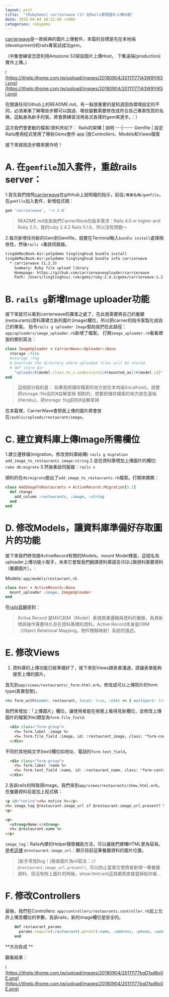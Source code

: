 ```yaml
---
layout: post
title:  "[RubyGems] carrierwave (1) 在Rails實現圖片上傳功能"
date: 2018-09-04 10:31:00 +1000
categories: rubygems
---
```


[carrierwave](https://github.com/carrierwaveuploader/carrierwave)是一款經典的圖片上傳套件，本篇的目標是先在本地端(development)的rails專案試成功gem。

（中集會練習怎麼利用Amazone S3架設圖片上傳Host，
下集遠端(production)實作上傳。）

<!-- more -->

![https://ithelp.ithome.com.tw/upload/images/20180904/20111177jA3W9YiK5l.png](https://ithelp.ithome.com.tw/upload/images/20180904/20111177jA3W9YiK5l.png)

在閱讀任何Github上的README.md，有一點很重要的是知道因為環境設定的不同，必須漸漸了解哪些步驟可以跳過、哪些變數需要修改成符合自己專案性質的名稱，這點身為新手的我，將會靠練習活用各式各樣的gem來進步。：）

這次我們會更動的檔案/資料夾如下：
Rails的架構 | 說明
---|-----
Gemfile | 設定Rails應用程式使用了哪些Gems套件
app |放Controllers、Models和Views檔案

接下來就按造步驟來實作吧！

# A. 在`gemfile`加入套件，重啟rails server：

1.首先我們按照[carrierwave](https://github.com/carrierwaveuploader/carrierwave)在githhub上說明檔的指示，前往`/專案名稱/gemfile`，在`gemfile`加入套件，新增程式碼：

```ruby
gem 'carrierwave', '~> 1.0'
```

> README.md告訴我們CarrierWave的版本需求：Rails 4.0 or higher and Ruby 2.0，我的ruby 2.4.2 Rails 5.1.6，所以沒有問題～

2.每次新增任何新的Gem到Gemfile，就要在Terminal輸入`bundle install`處理相依性，然後`rails s`重啟伺服器。

```bash
tingdeMacBook-Air:yelpdemo tingtinghsu$ bundle install
tingdeMacBook-Air:yelpdemo tingtinghsu$ bundle info carrierwave
  * carrierwave (1.2.3)
    Summary: Ruby file upload library
    Homepage: https://github.com/carrierwaveuploader/carrierwave
    Path: /Users/tingtinghsu/.rvm/gems/ruby-2.4.2/gems/carrierwave-1.2.3
```

# B. `rails g`新增Image uploader功能

接下來就可以看到carrierwave的厲害之處了，在此我需要將自己的餐廳(restaurants)資料庫建立新的圖片(image)欄位，所以把carrier的指令客製化成自己的專案。
指令`rails g uploader Image`幫助我們在此路徑：`app/uploaders/image_uploader.rb`新增了檔案。
打開`image_uploader.rb`看看裡面的類別寫法：

```ruby
class ImageUploader < CarrierWave::Uploader::Base
  storage :file
  #storage :fog
  # Override the directory where uploaded files will be stored.
  # def store_dir
    "uploads/#{model.class.to_s.underscore}/#{mounted_as}/#{model.id}"
end
```

> 這個部分指的是：
如果我把儲存檔案的地方放在本地端(localhost)，就要把storage :file前的#註解拿掉
相對的，想要把儲存檔案的地方放在遠端(Heroku)，把storage :fog前的#註解拿掉

在本篇裡，CarrierWave會把我上傳的圖片將會放在`/public/uploads/restaurant/image`。

# C. 建立資料庫上傳Image所需欄位

1.建立遷移檔(migration，修改資料庫結構)
`rails g migration add_image_to_restaurants image:string`
2.並在資料庫增加上傳圖片的欄位:
`rake db:migrate`
3.然後重啟伺服器：`rails s`

順利的在`db/migrate`跑出了`add_image_to_restaurants.rb`檔案。打開來瞧瞧：

```ruby
class AddImageToRestaurants < ActiveRecord::Migration[5.1]
  def change
    add_column :restaurants, :image, :string
  end
end
```

# D. 修改Models，讓資料庫準備好存取圖片的功能

接下來我們修改跟ActiveRecord有關的Models。mount Model裡面，這個名為uploader上傳功能小幫手，未來它會幫我們翻譯資料庫語言(SQL)跟資料庫要資料（餐廳圖片）。:

Models: `app/models/restaurant.rb`

```ruby
class User < ActiveRecord::Base
  mount_uploader :image, ImageUploader
end
```

在[rails官網](https://rails.ruby.tw/active_record_basics.html)提到：
> Active Record 是MVC的M（Model）表現商業邏輯與資料的層級，負責新增與操作需要持久存在資料庫裡的資料。Active Record本身是ORM（Object Relational Mapping，物件關聯映射）系統的描述。

# E. 修改Views

1. 資料庫的上傳功能已經準備好了，接下來到Views跟表單溝通，請讓表單能夠接受上傳的圖片。

首先到`app/views/restaurants/_form.html.erb`，修改成可以上傳照片的form type(表單型態)。

```ruby
<%= form_with(model: restaurant, local: true, :html => { multipart: true }) do |form| %>
```

我們來增加：「上傳圖片」欄位，讓使用者能在視覺上看得見新欄位，並修改上傳圖片的檔案(file)類型為`form.file_field`:

```html
  <div class="form-group">
    <%= form.label :image %>
    <%= form.file_field :image, id: :restaurant_image, class: "form-control" %>
  </div>
```

不同於其他純文字(text)欄位如地址、電話的`form.text_field`。

```html
  <div class="form-group">
    <%= form.label :name %>
    <%= form.text_field :name, id: :restaurant_name, class: "form-control" %>
  </div>
```

2.告訴rails何時取得image。我們來到`app/views/restaurants/show.html.erb`，在餐廳資料前面加上程式碼：

```html
<p id="notice"><%= notice %></p>
<%= image_tag @restaurant.image_url if @restaurant.image_url.present? %>
<p>
```

```html
<p>
  <strong>Name:</strong>
  <%= @restaurant.name %>
</p>
```

`image_tag`：Rails內建的Helper靜態輔助方法，可以讓我們建構HTML更為容易。[參考這裡](https://ihower.tw/rails/actionview-helpers.html)
`@restaurant.image_url`：顯示目前這筆餐廳資料的圖片位置。

> [新手常見Bug！]檢查圖片為nil寫法：`if @restaurant.image_url.present?`。可以防止當某位使用者新增一筆餐廳資料、但沒有附上圖片的時候，show.html.erb這頁網頁直接當掉給你看...

# F. 修改Controllers

最後，我們在Controllers: `app/controllers/restaurants.controller.rb`加上允許上傳至欄位的參數，告訴rails，新的image欄位是安全的。

```ruby
    def restaurant_params
      params.require(:restaurant).permit(:name, :address, :phone, :website, :image)
    end
```

**大功告成 **

觀看結果：
  
![https://ithelp.ithome.com.tw/upload/images/20180904/20111177bgD1sd8o0E.png](https://ithelp.ithome.com.tw/upload/images/20180904/20111177bgD1sd8o0E.png)  
  